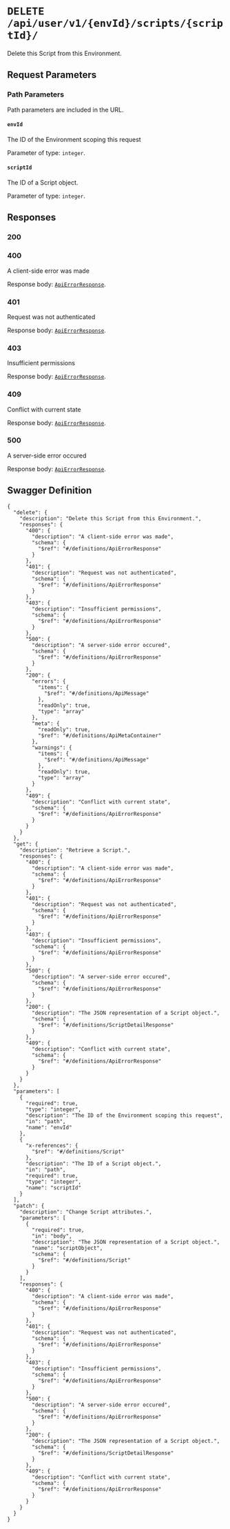 # `DELETE /api/user/v1/{envId}/scripts/{scriptId}/` #

Delete this Script from this Environment.

## Request Parameters #

### Path Parameters ###

Path parameters are included in the URL.

#### `envId` ####

The ID of the Environment scoping this request

Parameter of type: `integer`.


#### `scriptId` ####

The ID of a Script object.

Parameter of type: `integer`.










## Responses ##


### 200 ###





### 400 ###

A client-side error was made

Response body: [`ApiErrorResponse`](./../../../../../../../definitions/ApiErrorResponse.mkd).


### 401 ###

Request was not authenticated

Response body: [`ApiErrorResponse`](./../../../../../../../definitions/ApiErrorResponse.mkd).


### 403 ###

Insufficient permissions

Response body: [`ApiErrorResponse`](./../../../../../../../definitions/ApiErrorResponse.mkd).


### 409 ###

Conflict with current state

Response body: [`ApiErrorResponse`](./../../../../../../../definitions/ApiErrorResponse.mkd).


### 500 ###

A server-side error occured

Response body: [`ApiErrorResponse`](./../../../../../../../definitions/ApiErrorResponse.mkd).




## Swagger Definition ##

    {
      "delete": {
        "description": "Delete this Script from this Environment.", 
        "responses": {
          "400": {
            "description": "A client-side error was made", 
            "schema": {
              "$ref": "#/definitions/ApiErrorResponse"
            }
          }, 
          "401": {
            "description": "Request was not authenticated", 
            "schema": {
              "$ref": "#/definitions/ApiErrorResponse"
            }
          }, 
          "403": {
            "description": "Insufficient permissions", 
            "schema": {
              "$ref": "#/definitions/ApiErrorResponse"
            }
          }, 
          "500": {
            "description": "A server-side error occured", 
            "schema": {
              "$ref": "#/definitions/ApiErrorResponse"
            }
          }, 
          "200": {
            "errors": {
              "items": {
                "$ref": "#/definitions/ApiMessage"
              }, 
              "readOnly": true, 
              "type": "array"
            }, 
            "meta": {
              "readOnly": true, 
              "$ref": "#/definitions/ApiMetaContainer"
            }, 
            "warnings": {
              "items": {
                "$ref": "#/definitions/ApiMessage"
              }, 
              "readOnly": true, 
              "type": "array"
            }
          }, 
          "409": {
            "description": "Conflict with current state", 
            "schema": {
              "$ref": "#/definitions/ApiErrorResponse"
            }
          }
        }
      }, 
      "get": {
        "description": "Retrieve a Script.", 
        "responses": {
          "400": {
            "description": "A client-side error was made", 
            "schema": {
              "$ref": "#/definitions/ApiErrorResponse"
            }
          }, 
          "401": {
            "description": "Request was not authenticated", 
            "schema": {
              "$ref": "#/definitions/ApiErrorResponse"
            }
          }, 
          "403": {
            "description": "Insufficient permissions", 
            "schema": {
              "$ref": "#/definitions/ApiErrorResponse"
            }
          }, 
          "500": {
            "description": "A server-side error occured", 
            "schema": {
              "$ref": "#/definitions/ApiErrorResponse"
            }
          }, 
          "200": {
            "description": "The JSON representation of a Script object.", 
            "schema": {
              "$ref": "#/definitions/ScriptDetailResponse"
            }
          }, 
          "409": {
            "description": "Conflict with current state", 
            "schema": {
              "$ref": "#/definitions/ApiErrorResponse"
            }
          }
        }
      }, 
      "parameters": [
        {
          "required": true, 
          "type": "integer", 
          "description": "The ID of the Environment scoping this request", 
          "in": "path", 
          "name": "envId"
        }, 
        {
          "x-references": {
            "$ref": "#/definitions/Script"
          }, 
          "description": "The ID of a Script object.", 
          "in": "path", 
          "required": true, 
          "type": "integer", 
          "name": "scriptId"
        }
      ], 
      "patch": {
        "description": "Change Script attributes.", 
        "parameters": [
          {
            "required": true, 
            "in": "body", 
            "description": "The JSON representation of a Script object.", 
            "name": "scriptObject", 
            "schema": {
              "$ref": "#/definitions/Script"
            }
          }
        ], 
        "responses": {
          "400": {
            "description": "A client-side error was made", 
            "schema": {
              "$ref": "#/definitions/ApiErrorResponse"
            }
          }, 
          "401": {
            "description": "Request was not authenticated", 
            "schema": {
              "$ref": "#/definitions/ApiErrorResponse"
            }
          }, 
          "403": {
            "description": "Insufficient permissions", 
            "schema": {
              "$ref": "#/definitions/ApiErrorResponse"
            }
          }, 
          "500": {
            "description": "A server-side error occured", 
            "schema": {
              "$ref": "#/definitions/ApiErrorResponse"
            }
          }, 
          "200": {
            "description": "The JSON representation of a Script object.", 
            "schema": {
              "$ref": "#/definitions/ScriptDetailResponse"
            }
          }, 
          "409": {
            "description": "Conflict with current state", 
            "schema": {
              "$ref": "#/definitions/ApiErrorResponse"
            }
          }
        }
      }
    }